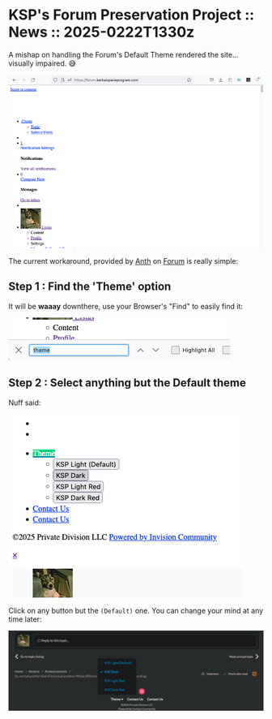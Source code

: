 # KSP's Forum Preservation Project :: News :: 2025-0222T1330z

A mishap on handling the Forum's Default Theme rendered the site... visually impaired. 😅

![CSS Screwed](./content/css-screwed.png#FullWidth)


The current workaround, provided by [Anth](https://forum.kerbalspaceprogram.com/profile/161238-anth/) on [Forum](https://forum.kerbalspaceprogram.com/topic/226686-so-we-had-another-kind-of-technical-problem-whole-different-one-this-time-to-keep-things-exciting/?do=findComment&comment=4445029) is really simple:

## Step 1 : Find the 'Theme' option

It will be **waaay** downthere, use your Browser's "Find" to easily find it:

![Fix part 1](./content/fix-part-1.png#Center)

## Step 2 : Select anything but the Default theme

Nuff said:

![Fix part 2](./content/fix-part-2.png#Center)

Click on any button but the `(Default)` one. You can change your mind at any time later:

![Changing your mind later](./content/changing-theme.png#FullWidth)
